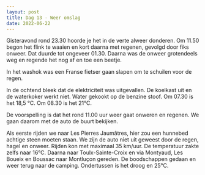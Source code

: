 ```yaml
---
layout: post
title: Dag 13 - Weer omslag
date: 2022-06-22
---
```

Gisteravond rond 23.30 hoorde je het in de verte alweer donderen. Om 11.50 begon het flink te waaien en kort daarna met regenen, gevolgd door fiks onweer. Dat duurde tot ongeveer 01.30. Daarna was de onweer grotendeels weg en regende het nog af en toe een beetje.

In het washok was een Franse fietser gaan slapen om te schuilen voor de regen.

In de ochtend bleek dat de elektriciteit was uitgevallen. De koelkast uit en de waterkoker werkt niet. Water gekookt op de benzine stoof. Om 07.30 is het 18,5 °C. Om 08.30 is het 21°C.

De voorspelling is dat het rond 11.00 uur weer gaat onweren en regenen. We gaan daarom met de auto de buurt bekijken.

Als eerste rijden we naar Les Pierres Jaumâtres, hier zou een hunnebed achtige steen moeten staan. We zijn de auto niet uit geweest door de regen, hagel en onweer. Rijden kon met maximaal 35 km/uur. De temperatuur zakte zelfs naar 16°C.
Daarna naar Toulx-Sainte-Croix en via Montyaud, Les Boueix en Boussac naar Montluçon gereden. De boodschappen gedaan en weer terug naar de camping. Ondertussen is het droog en 25°C.
